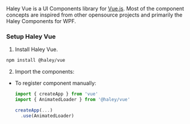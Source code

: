 Haley Vue is a UI Components library for [Vue.js](https://vuejs.org/). Most of the component concepts are inspired from other opensource projects and primarily the Haley Components for WPF.

### Setup Haley Vue

1. Install Haley Vue.

```bash
npm install @haley/vue
```

2. Import the components:

 - To register component manually:

    ```js
    import { createApp } from 'vue'
    import { AnimatedLoader } from '@haley/vue'
    
    createApp(...)
      .use(AnimatedLoader)
    ```